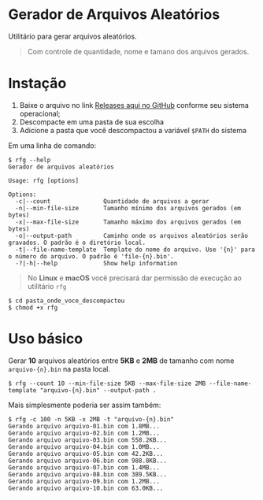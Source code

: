 Gerador de Arquivos Aleatórios
==============================

Utilitário para gerar arquivos aleatórios.

> Com controle de quantidade, nome e tamano dos arquivos gerados.


# Instação

1) Baixe o arquivo no link [Releases aqui no GitHub](releases) conforme seu sistema operacional;
2) Descompacte em uma pasta de sua escolha
3) Adicione a pasta que você descompactou a variável `$PATH` do sistema

Em uma linha de comando:
```console
$ rfg --help
Gerador de arquivos aleatórios

Usage: rfg [options]

Options:
  -c|--count               Quantidade de arquivos a gerar
  -n|--min-file-size       Tamanho mínimo dos arquivos gerados (em bytes)
  -x|--max-file-size       Tamanho máximo dos arquivos gerados (em bytes)
  -o|--output-path         Caminho onde os arquivos aleatórios serão gravados. O padrão é o diretório local.
  -t|--file-name-template  Template do nome do arquivo. Use '{n}' para o número do arquivo. O padrão é 'file-{n}.bin'.
  -?|-h|--help             Show help information
```

> No **Linux** e **macOS** você precisará dar permissão de execução ao utilitário `rfg`

```console
$ cd pasta_onde_voce_descompactou
$ chmod +x rfg
```

# Uso básico

Gerar **10** arquivos aleatórios entre **5KB** e **2MB** de tamanho com 
nome `arquivo-{n}.bin` na pasta local.

```console
$ rfg --count 10 --min-file-size 5KB --max-file-size 2MB --file-name-template "arquivo-{n}.bin" --output-path .
```

Mais simplesmente poderia ser assim também:

```console
$ rfg -c 100 -n 5KB -x 2MB -t "arquivo-{n}.bin"
Gerando arquivo arquivo-01.bin com 1.8MB...
Gerando arquivo arquivo-02.bin com 1.2MB...
Gerando arquivo arquivo-03.bin com 558.2KB...
Gerando arquivo arquivo-04.bin com 1.0MB...
Gerando arquivo arquivo-05.bin com 42.2KB...
Gerando arquivo arquivo-06.bin com 988.8KB...
Gerando arquivo arquivo-07.bin com 1.4MB...
Gerando arquivo arquivo-08.bin com 389.5KB...
Gerando arquivo arquivo-09.bin com 1.2MB...
Gerando arquivo arquivo-10.bin com 63.0KB...
```
